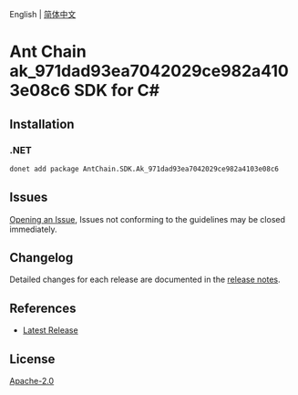 English | [简体中文](README-CN.md)

# Ant Chain ak_971dad93ea7042029ce982a4103e08c6 SDK for C#

## Installation

### .NET

```bash
donet add package AntChain.SDK.Ak_971dad93ea7042029ce982a4103e08c6
```

## Issues

[Opening an Issue](https://github.com/alipay/antchain-openapi-prod-sdk/issues/new), Issues not conforming to the guidelines may be closed immediately.

## Changelog

Detailed changes for each release are documented in the [release notes](./ChangeLog.md).

## References

* [Latest Release](https://github.com/alipay/antchain-openapi-prod-sdk/)

## License

[Apache-2.0](http://www.apache.org/licenses/LICENSE-2.0)
